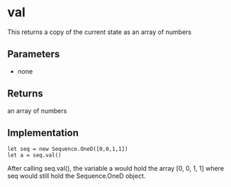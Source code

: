 # val

This returns a copy of the current state as an array of numbers

## Parameters
- none


## Returns
an array of numbers

## Implementation

```tsx
let seq = new Sequence.OneD([0,0,1,1])
let a = seq.val()
```

After calling seq.val(), the variable a would hold the array [0, 0, 1, 1] where seq would still hold the Sequence.OneD object. 

